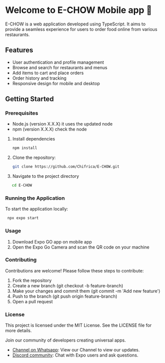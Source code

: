 # Welcome to E-CHOW Mobile app 👋

E-CHOW is a web application developed using TypeScript. It aims to provide a seamless experience for users to order food online from various restaurants.

## Features

- User authentication and profile management
- Browse and search for restaurants and menus
- Add items to cart and place orders
- Order history and tracking
- Responsive design for mobile and desktop

## Getting Started

### Prerequisites

- Node.js (version X.X.X) it uses the updated node
- npm (version X.X.X) check the node

1. Install dependencies

   ```bash
   npm install
   ```
2. Clone the repository:

   ``` bash
   git clone https://github.com/Chifrica/E-CHOW.git
   ```
3. Navigate to the project directory
   
``` bash
   cd E-CHOW
```

### Running the Application

To start the application locally:

   ```bash
    npx expo start
   ```
### Usage

1. Download Expo GO app on mobile app
2. Open the Expo Go Camera and scan the QR code on your machine

### Contributing

Contributions are welcome! Please follow these steps to contribute:

1. Fork the repository
2. Create a new branch (git checkout -b feature-branch)
3. Make your changes and commit them (git commit -m 'Add new feature')
4. Push to the branch (git push origin feature-branch)
5. Open a pull request

### License

This project is licensed under the MIT License. See the LICENSE file for more details.


Join our community of developers creating universal apps.

- [Channel on Whatsapp](https://whatsapp.com/channel/0029Vb4618d11ulU0Ij7tm1G): View our Channel to view our updates.
- [Discord community](https://chat.expo.dev): Chat with Expo users and ask questions.
